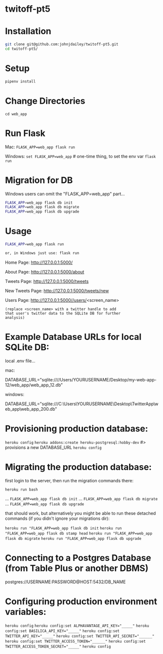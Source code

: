 # twitoff-pt5


# Installation

```sh
git clone git@github.com:johnjdailey/twitoff-pt5.git
cd twitoff-pt5/
```

# Setup

```sh
pipenv install
```

# Change Directories

```cd web_app```

# Run Flask

Mac:
```FLASK_APP=web_app flask run```

Windows:
```set FLASK_APP=web_app``` # one-time thing, to set the env var
```flask run```

# Migration for DB

Windows users can omit the "FLASK_APP=web_app" part...

```sh
FLASK_APP=web_app flask db init
FLASK_APP=web_app flask db migrate
FLASK_APP=web_app flask db upgrade
```

# Usage

```sh
FLASK_APP=web_app flask run

or, in Windows just use: flask run
```

Home Page: http://127.0.0.1:5000/

About Page: http://127.0.0.1:5000/about

Tweets Page: http://127.0.0.1:5000/tweets

New Tweets Page: http://127.0.0.1:5000/tweets/new

Users Page: http://127.0.0.1:5000//users/<screen_name> 
    
    (replace <screen_name> with a twitter handle to add
    that user's twitter data to the SQLite DB for further
    analysis)


# Example Database URLs for local SQLite DB:

local .env file...

mac:

DATABASE_URL="sqlite:////Users/YOURUSERNAME/Desktop/my-web-app-12/web_app/web_app_12.db"

windows:

DATABASE_URL="sqlite:///C:\\Users\\YOURUSERNAME\\Desktop\\TwitterApp\\web_app\\web_app_200.db"


# Provisioning production database:

```heroku config```
```heroku addons:create heroku-postgresql:hobby-dev```
#> provisions a new DATABASE_URL
```heroku config```


# Migrating the production database:

first login to the server, then run the migration commands there:

```heroku run bash```

 ... ```FLASK_APP=web_app flask db init```
 ... ```FLASK_APP=web_app flask db migrate```
 ... ```FLASK_APP=web_app flask db upgrade```

that should work, but alternatively you might be able to run these detached commands (if you didn't ignore your migrations dir):

```heroku run "FLASK_APP=web_app flask db init```
```heroku run "FLASK_APP=web_app flask db stamp head```
```heroku run "FLASK_APP=web_app flask db migrate```
```heroku run "FLASK_APP=web_app flask db upgrade```

# Connecting to a Postgres Database (from Table Plus or another DBMS)

postgres://USERNAME:PASSWORD@HOST:5432/DB_NAME


# Configuring production environment variables:

```heroku config```
```heroku config:set ALPHAVANTAGE_API_KEY="_____"```
```heroku config:set BASILICA_API_KEY="_____"```
```heroku config:set TWITTER_API_KEY="_____"```
```heroku config:set TWITTER_API_SECRET="______"```
```heroku config:set TWITTER_ACCESS_TOKEN="______"```
```heroku config:set TWITTER_ACCESS_TOKEN_SECRET="_____"```
```heroku config```
